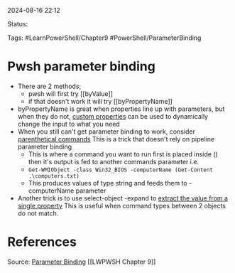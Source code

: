 2024-08-16 22:12

Status:

Tags: #LearnPowerShell/Chapter9 #PowerShell/ParameterBinding 

# Pwsh parameter binding
- There are 2 methods; 
	- pwsh will first try [[byValue]] 
	- if that doesn't work it will try [[byPropertyName]]
- byPropertyName is great when properties line up with parameters, but when they do not, [custom properties](https://read.amazon.com/?asin=B097814LF4&ref_=kwl_kr_iv_rec_1) can be used to dynamically change the input to what you need 
- When you still can't get parameter binding to work, consider [parenthetical commands](https://read.amazon.com/?asin=B097814LF4&ref_=kwl_kr_iv_rec_1) This is a trick that doesn't rely on pipeline parameter binding
	- This is where a command you want to run first is placed inside () then it's output is fed to another commands parameter i.e.
	- ```Get-WMIObject -class Win32_BIOS -computerName (Get-Content .\computers.txt)```
	- This produces values of type string and feeds them to -computerName parameter
- Another trick is to use select-object -expand to [extract the value from a single property](https://read.amazon.com/?asin=B097814LF4&ref_=kwl_kr_iv_rec_1) This is useful when command types between 2 objects do not match.


# References
Source: [Parameter Binding](https://read.amazon.com/?asin=B097814LF4&ref_=kwl_kr_iv_rec_1) 
[[LWPWSH Chapter 9]]